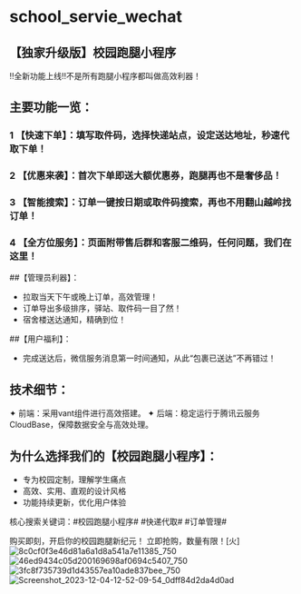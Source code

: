 # school_servie_wechat

## 【独家升级版】校园跑腿小程序
‼全新功能上线‼不是所有跑腿小程序都叫做高效利器！

## 主要功能一览：
### 1 【快速下单】：填写取件码，选择快递站点，设定送达地址，秒速代取下单！
### 2 【优惠来袭】：首次下单即送大额优惠券，跑腿再也不是奢侈品！
### 3 【智能搜索】：订单一键按日期或取件码搜索，再也不用翻山越岭找订单！
### 4 【全方位服务】：页面附带售后群和客服二维码，任何问题，我们在这里！

##【管理员利器】：
  - 拉取当天下午或晚上订单，高效管理！
  - 订单导出多级排序，驿站、取件码一目了然！
  - 宿舍楼送达通知，精确到位！

##【用户福利】：
- 完成送达后，微信服务消息第一时间通知，从此“包裹已送达”不再错过！

## 技术细节：
  ✦ 前端：采用vant组件进行高效搭建。
  ✦ 后端：稳定运行于腾讯云服务CloudBase，保障数据安全与高效处理。

## 为什么选择我们的【校园跑腿小程序】：
  - 专为校园定制，理解学生痛点
  - 高效、实用、直观的设计风格
  - 功能持续更新，优化用户体验

核心搜索关键词：#校园跑腿小程序# #快递代取# #订单管理#

购买即刻，开启你的校园跑腿新纪元！
立即抢购，数量有限！[火]
![8c0cf0f3e46d81a6a1d8a541a7e11385_750](https://github.com/Atticuszz/school_servie_wechat/assets/119986792/6edee0b7-9537-4d4d-b7c2-1bc30c31455e)
![46ed9434c05d200169698af0694c5407_750](https://github.com/Atticuszz/school_servie_wechat/assets/119986792/c8520efe-d560-480f-a0e6-0c6c71fb3dbd)
![3fc8f735739d1d43557ea10ade837bee_750](https://github.com/Atticuszz/school_servie_wechat/assets/119986792/51687c48-ce0a-4896-b946-2f1e0701f57e)
![Screenshot_2023-12-04-12-52-09-54_0dff84d2da4d0ad](https://github.com/Atticuszz/school_servie_wechat/assets/119986792/5273a046-6641-4389-a5d9-092b0806639c)



